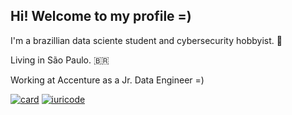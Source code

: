 ## Hi! Welcome to my profile =)

I'm a brazillian data sciente student and cybersecurity hobbyist. :space_invader:

Living in São Paulo. :brazil:

Working at Accenture as a Jr. Data Engineer =) 

[![card](https://github-readme-stats.vercel.app/api?username=leomoreno11&theme=dark)](https://github.com/leomoreno11/)
[![iuricode](https://github-readme-stats.vercel.app/api/top-langs/?username=leomoreno11&hide=html&layout=compact&theme=dark)](https://github.com/leomoreno11/)



<!---
leomoreno11/leomoreno11 is a ✨ special ✨ repository because its `README.md` (this file) appears on your GitHub profile.
You can click the Preview link to take a look at your changes.
--->
